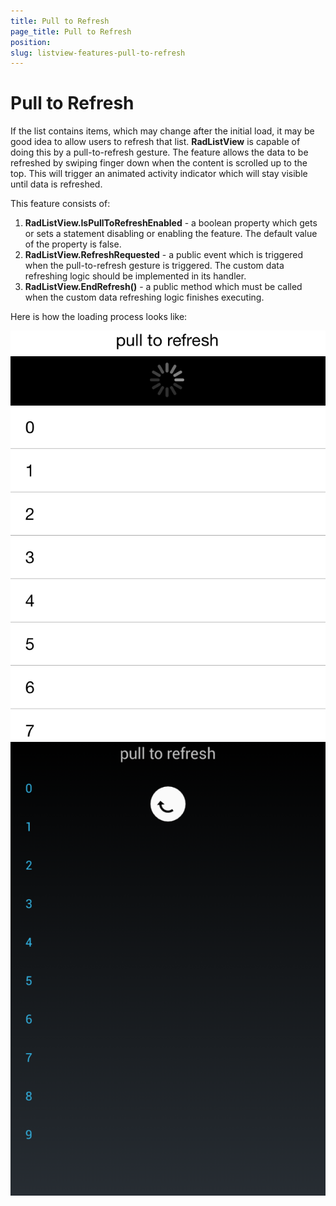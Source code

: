 ```yaml
---
title: Pull to Refresh
page_title: Pull to Refresh
position: 
slug: listview-features-pull-to-refresh
---
```


# Pull to Refresh

If the list contains items, which may change after the initial load, it may be good idea to allow users to refresh that list. **RadListView** is capable of doing this by a pull-to-refresh gesture. The feature allows the data to be refreshed by swiping finger down when the content is scrolled up to the top. This will trigger an animated activity indicator which will stay visible until data is refreshed.

This feature consists of:

1. **RadListView.IsPullToRefreshEnabled** - a boolean property which gets or sets a statement disabling or enabling the feature. The default value of the property is false.
2. **RadListView.RefreshRequested** - a public event which is triggered when the pull-to-refresh gesture is triggered. The custom data refreshing logic should be implemented in its handler.
3. **RadListView.EndRefresh()** - a public method which must be called when the custom data refreshing logic finishes executing.

Here is how the loading process looks like:

![Pull to Refresh in iOS](images/listview-features-pull-to-refresh-ios.png)
![Pull to Refresh in Android](images/listview-features-pull-to-refresh-android.png)